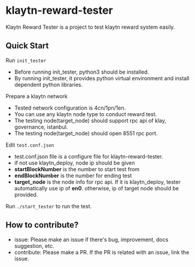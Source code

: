 # klaytn-reward-tester
Klaytn Reward Tester is a project to test klaytn reward system easily.

## Quick Start
Run `init_tester`
* Before running init_tester, python3 should be installed.
* By running init_tester, it provides python virtual environment and install dependent python libraries.

Prepare a klaytn network
* Tested network configuration is 4cn/1pn/1en.
* You can use any klaytn node type to conduct reward test.
* The testing node(target_node) should support rpc api of klay, governance, istanbul.
* The testing node(target_node) should open 8551 rpc port.

Edit `test.conf.json`
* test.conf.json file is a configure file for klaytn-reward-tester.
* if not use klaytn_deploy, node ip should be given
* **startBlockNumber** is the number to start test from   
* **endBlockNumber** is the number for ending test   
* **target_node** is the node info for rpc api. If it is klaytn_deploy, tester automatically use ip of **en0**.
  otherwise, ip of target node should be provided. 

Run `./start_tester` to run the test.

## How to contribute?
* issue: Please make an issue if there's bug, improvement, docs suggestion, etc.
* contribute: Please make a PR. If the PR is related with an issue, link the issue.
